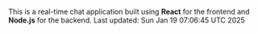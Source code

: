 This is a real-time chat application built using **React** for the frontend and **Node.js** for the backend.
Last updated: Sun Jan 19 07:06:45 UTC 2025
